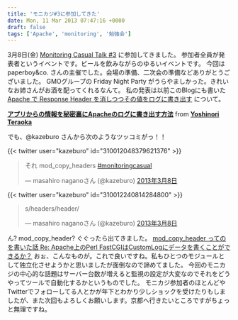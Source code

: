 ```yaml
---
title: 'モニカジ#3に参加してきた'
date: Mon, 11 Mar 2013 07:47:16 +0000
draft: false
tags: ['Apache', 'monitoring', '勉強会']
---
```


3月8日(金) [Monitoring Casual Talk #3](http://www.zusaar.com/event/521056) に参加してきました。 参加者全員が発表者というイベントです。ビールを飲みながらのゆるいイベントです。 今回は paperboy&co. さんの主催でした。会場の準備、二次会の準備などありがとうございました。 GMOグループの Friday Night Party がうらやましかった。きれいなお姉さんがお酒を配ってくれるなんて。 私の発表は以前このBlogにも書いた [Apache で Response Header を消しつつその値をログに書き出す](/2013/02/mod_headers-toenv/) について。

**[アプリからの情報を秘密裏にApacheのログに書き出す方法](http://www.slideshare.net/yteraoka1/monitoring-casual-3 "アプリからの情報を秘密裏にApacheのログに書き出す方法")** from **[Yoshinori Teraoka](http://www.slideshare.net/yteraoka1)**

でも、@kazeburo さんから次のようなツッコミがっ！！

{{< twitter user="kazeburo" id="310012048379621376" >}}

> それ mod\_copy\_headers [#monitoringcasual](https://twitter.com/search/%23monitoringcasual)
> 
> — masahiro naganoさん (@kazeburo) [2013年3月8日](https://twitter.com/kazeburo/status/310012048379621376)

{{< twitter user="kazeburo" id="310012240814284800" >}}

> s/headers/header/
> 
> — masahiro naganoさん (@kazeburo) [2013年3月8日](https://twitter.com/kazeburo/status/310012240814284800)

ん? mod\_copy\_header? ぐぐったら出てきました。 [mod\_copy\_header ってのを書いた話 Re: Apache上のPerl FastCGIはCustomLogにデータを書くことができるか？](http://blog.nomadscafe.jp/2012/08/mod-copy-header-re-apacheperl-fastcgicustomlog.html) おぉ、こんなものが。これで良いですね。私もひとつのモジュールとして独立化させようかと思いましたが面倒なので諦めてました。 今回のモニカジの中心的な話題はサーバー台数が増えると監視の設定が大変なのでそれをどうやってツールで自動化するかというものでした。 モニカジ参加者のほとんどやTwitterでフォローしてる人とかが年下とわかり少しショックを受けたりもしましたが、また次回もよろしくお願いします。京都へ行きたいところですがちょっと無理ですね。
